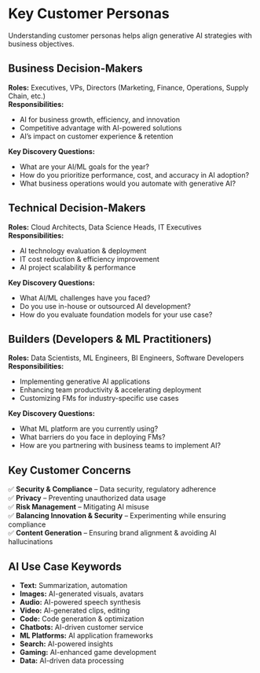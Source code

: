 # Key Customer Personas  

Understanding customer personas helps align generative AI strategies with business objectives.  

## Business Decision-Makers  
**Roles:** Executives, VPs, Directors (Marketing, Finance, Operations, Supply Chain, etc.)  
**Responsibilities:**  
- AI for business growth, efficiency, and innovation  
- Competitive advantage with AI-powered solutions  
- AI’s impact on customer experience & retention  

**Key Discovery Questions:**  
- What are your AI/ML goals for the year?  
- How do you prioritize performance, cost, and accuracy in AI adoption?  
- What business operations would you automate with generative AI?  

## Technical Decision-Makers  
**Roles:** Cloud Architects, Data Science Heads, IT Executives  
**Responsibilities:**  
- AI technology evaluation & deployment  
- IT cost reduction & efficiency improvement  
- AI project scalability & performance  

**Key Discovery Questions:**  
- What AI/ML challenges have you faced?  
- Do you use in-house or outsourced AI development?  
- How do you evaluate foundation models for your use case?  

## Builders (Developers & ML Practitioners)  
**Roles:** Data Scientists, ML Engineers, BI Engineers, Software Developers  
**Responsibilities:**  
- Implementing generative AI applications  
- Enhancing team productivity & accelerating deployment  
- Customizing FMs for industry-specific use cases  

**Key Discovery Questions:**  
- What ML platform are you currently using?  
- What barriers do you face in deploying FMs?  
- How are you partnering with business teams to implement AI?  

## Key Customer Concerns  
✅ **Security & Compliance** – Data security, regulatory adherence  
✅ **Privacy** – Preventing unauthorized data usage  
✅ **Risk Management** – Mitigating AI misuse  
✅ **Balancing Innovation & Security** – Experimenting while ensuring compliance  
✅ **Content Generation** – Ensuring brand alignment & avoiding AI hallucinations  

## AI Use Case Keywords  
- **Text:** Summarization, automation  
- **Images:** AI-generated visuals, avatars  
- **Audio:** AI-powered speech synthesis  
- **Video:** AI-generated clips, editing  
- **Code:** Code generation & optimization  
- **Chatbots:** AI-driven customer service  
- **ML Platforms:** AI application frameworks  
- **Search:** AI-powered insights  
- **Gaming:** AI-enhanced game development  
- **Data:** AI-driven data processing  
